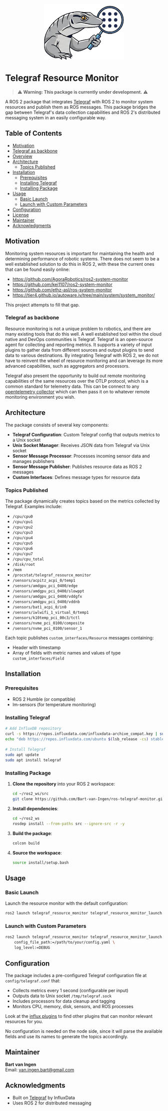 <p align="center">
   <img src="images/resource-monitor-lizard-logo.png" alt="Resource Monitor Lizard Logo" />
</p>

# Telegraf Resource Monitor

> ⚠️ **Warning: This package is currently under development.** ⚠️

A ROS 2 package that integrates [Telegraf](https://www.influxdata.com/time-series-platform/telegraf/) with ROS 2 to monitor system resources and publish them as ROS messages. This package bridges the gap between Telegraf's data collection capabilities and ROS 2's distributed messaging system in an easily configurable way.

## Table of Contents

- [Motivation](#motivation)
- [Telegraf as backbone](#telegraf-as-backbone)
- [Overview](#overview)
- [Architecture](#architecture)
   - [Topics Published](#topics-published)
- [Installation](#installation)
   - [Prerequisites](#prerequisites)
   - [Installing Telegraf](#installing-telegraf)
   - [Installing Package](#installing-package)
- [Usage](#usage)
   - [Basic Launch](#basic-launch)
   - [Launch with Custom Parameters](#launch-with-custom-parameters)
- [Configuration](#configuration)
- [License](#license)
- [Maintainer](#maintainer)
- [Acknowledgments](#acknowledgments)


## Motivation
Monitoring system resources is important for maintaining the health and determining performance of robotic systems. There does not seem to be a well established solution to do this in ROS 2, with these the current ones that can be found easily online:

- https://github.com/AgoraRobotics/ros2-system-monitor
- https://github.com/kei1107/ros2-system-monitor
- https://github.com/ethz-asl/ros-system-monitor
- https://tier4.github.io/autoware.iv/tree/main/system/system_monitor/

This project attempts to fill that gap.

### Telegraf as backbone
Resource monitoring is not a unique problem to robotics, and there are many existing tools that do this well. A well established tool within the cloud native and DevOps communities is Telegraf.
Telegraf is an open-source agent for collecting and reporting metrics. It supports a variety of input plugins to gather data from different sources and output plugins to send data to various destinations. By integrating Telegraf with ROS 2, we do not have to reinvent the wheel of resource monitoring and can leverage its more advanced capabilities, such as aggregators and processors.

Telegraf also present the opportunity to build out remote monitoring capabilities of the same resources over the OTLP protocol, which is a common standard for telemetry data. This can be connect to any [opentelemetry collector](https://opentelemetry.io/docs/collector/distributions/) which can then pass it on to whatever remote monitoring environment you wish.

## Architecture

The package consists of several key components:

- **Telegraf Configuration**: Custom Telegraf config that outputs metrics to a Unix socket
- **Unix Socket Manager**: Receives JSON data from Telegraf via Unix socket
- **Sensor Message Processor**: Processes incoming sensor data and manages publishers
- **Sensor Message Publisher**: Publishes resource data as ROS 2 messages
- **Custom Interfaces**: Defines message types for resource data


### Topics Published

The package dynamically creates topics based on the metrics collected by Telegraf. Examples include:

- `/cpu/cpu0` 
- `/cpu/cpu1` 
- `/cpu/cpu2` 
- `/cpu/cpu3` 
- `/cpu/cpu4` 
- `/cpu/cpu5` 
- `/cpu/cpu6` 
- `/cpu/cpu7` 
- `/cpu/cpu_total` 
- `/disk/root` 
- `/mem` 
- `/procstat/telegraf_resource_monitor` 
- `/sensors/acpitz_acpi_0/temp1` 
- `/sensors/amdgpu_pci_0400/edge` 
- `/sensors/amdgpu_pci_0400/slowppt` 
- `/sensors/amdgpu_pci_0400/vddgfx` 
- `/sensors/amdgpu_pci_0400/vddnb` 
- `/sensors/bat1_acpi_0/in0` 
- `/sensors/iwlwifi_1_virtual_0/temp1` 
- `/sensors/k10temp_pci_00c3/tctl` 
- `/sensors/nvme_pci_0100/composite` 
- `/sensors/nvme_pci_0100/sensor_1` 


Each topic publishes `custom_interfaces/Resource` messages containing:
- Header with timestamp
- Array of fields with metric names and values of type `custom_interfaces/Field`

## Installation

### Prerequisites

- ROS 2 Humble (or compatible)
- lm-sensors (for temperature monitoring)

### Installing Telegraf

```bash
# Add InfluxDB repository
curl -s https://repos.influxdata.com/influxdata-archive_compat.key | sudo apt-key add -
echo "deb https://repos.influxdata.com/ubuntu $(lsb_release -cs) stable" | sudo tee /etc/apt/sources.list.d/influxdata.list

# Install Telegraf
sudo apt update
sudo apt install telegraf
```

### Installing Package

1. **Clone the repository** into your ROS 2 workspace:
   ```bash
   cd ~/ros2_ws/src
   git clone https://github.com/Bart-van-Ingen/ros-telegraf-monitor.git
   ```

1. **Install dependencies**:
   ```bash
   cd ~/ros2_ws
   rosdep install --from-paths src --ignore-src -r -y
   ```

1. **Build the package**:
   ```bash
   colcon build
   ```

1. **Source the workspace**:
   ```bash
   source install/setup.bash
   ```

## Usage

### Basic Launch

Launch the resource monitor with the default configuration:

```bash
ros2 launch telegraf_resource_monitor telegraf_resource_monitor_launch.py
```

### Launch with Custom Parameters

```bash
ros2 launch telegraf_resource_monitor telegraf_resource_monitor_launch.py \
    config_file_path:=/path/to/your/config.yaml \
    log_level:=DEBUG
```

## Configuration

The package includes a pre-configured Telegraf configuration file at `config/telegraf.conf` that:

- Collects metrics every 1 second (configurable per input)
- Outputs data to Unix socket `/tmp/telegraf.sock`
- Includes processors for data cleanup and tagging
- Monitors CPU, memory, disk, sensors, and ROS processes

Look at the [influx plugins](https://docs.influxdata.com/telegraf/v1/plugins/) to find other plugins that can monitor relevant resources for you.

No configuration is needed on the node side, since it will parse the available fields and use its names to generate the topics accordingly.

## Maintainer

**Bart van Ingen**  
Email: van.ingen.bart@gmail.com

## Acknowledgments

- Built on [Telegraf](https://www.influxdata.com/time-series-platform/telegraf/) by InfluxData
- Uses ROS 2 for distributed messaging
